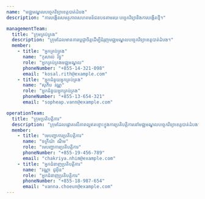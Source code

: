```yaml
---
name: "មជ្ឈមណ្ឌលបច្ចេកវិទ្យាខេត្តបាត់ដំបង"
description: "ការបង្កើនសមត្ថភាពសហគមន៍ជនបទតាមរយៈបច្ចេកវិទ្យានិងការបង្កើតថ្មី។"

managementTeam:
  title: "ក្រុមគ្រប់គ្រង"
  description: "ក្រុមដែលមានការប្តេជ្ញាចិត្តដើម្បីជំរុញមជ្ឈមណ្ឌលបច្ចេកវិទ្យាខេត្តបាត់ដំបង។"
  member:
    - title: "អ្នកគ្រប់គ្រង"
      name: "កូសាល់ រិទ្ធ"
      role: "អ្នកគ្រប់គ្រងមជ្ឈមណ្ឌល"
      phoneNumber: "+855-14-321-098"
      email: "kosal.rith@example.com"
    - title: "អ្នកជំនួយអ្នកគ្រប់គ្រង"
      name: "សុភីប វណ្ណ"
      role: "អ្នកជំនួយអ្នកគ្រប់គ្រង"
      phoneNumber: "+855-13-654-321"
      email: "sopheap.vann@example.com"

operationTeam:
  title: "ក្រុមប្រតិបត្តិការ"
  description: "ក្រុមដែលផ្តោតលើភាពល្អឥតខ្ចោះក្នុងការប្រតិបត្តិការនៅមជ្ឈមណ្ឌលបច្ចេកវិទ្យាខេត្តបាត់ដំបង។"
  member:
    - title: "មេបញ្ជាការប្រតិបត្តិការ"
      name: "ចក្រីយ៉ា ណីម"
      role: "មេបញ្ជាការប្រតិបត្តិការ"
      phoneNumber: "+855-19-456-789"
      email: "chakriya.nhim@example.com"
    - title: "អ្នកជំនាញប្រតិបត្តិការ"
      name: "វណ្ណា ជូអ៊ិន"
      role: "អ្នកជំនាញប្រតិបត្តិការ"
      phoneNumber: "+855-18-987-654"
      email: "vanna.choeun@example.com"
---
```

